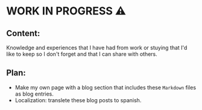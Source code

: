 # WORK IN PROGRESS ⚠️

## Content:

Knowledge and experiences that I have had from work or stuying that I'd like to keep so I don't forget and that I can share with others.

## Plan:

- Make my own page with a blog section that includes these `Markdown` files as blog entries.
- Localization: translete these blog posts to spanish.
